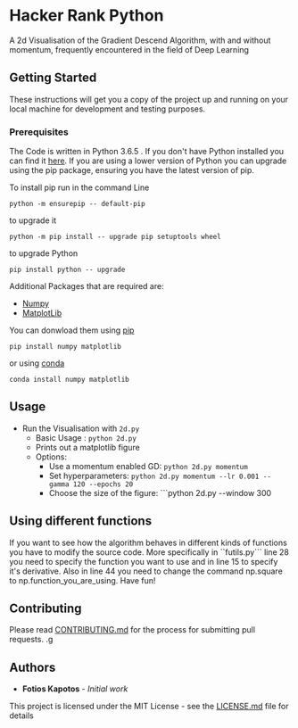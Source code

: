 # Hacker Rank Python

A 2d Visualisation of the Gradient Descend Algorithm, with and without momentum, frequently encountered in the field of Deep Learning

## Getting Started

These instructions will get you a copy of the project up and running on your local machine for development and testing purposes.

### Prerequisites
The Code is written in Python 3.6.5 . If you don't have Python installed you can find it [here](https://www.python.org/downloads/). If you are using a lower version of Python you can upgrade using the pip package, ensuring you have the latest version of pip. 

To install pip run in the command Line
```
python -m ensurepip -- default-pip
``` 
to upgrade it 
```
python -m pip install -- upgrade pip setuptools wheel
```
to upgrade Python
```
pip install python -- upgrade
```
Additional Packages that are required are: 
- [Numpy](http://www.numpy.org/) 
- [MatplotLib](https://matplotlib.org/)

You can donwload them using [pip](https://pypi.org/project/pip/)
```
pip install numpy matplotlib
```
or using [conda](https://anaconda.org/anaconda/python)
```
conda install numpy matplotlib
```

## Usage
* Run the Visualisation with ```2d.py```
  * Basic Usage : ```python 2d.py```
  * Prints out a matplotlib figure 
  * Options:
    * Use a momentum enabled GD: ```python 2d.py momentum```
    * Set hyperparameters: ```python 2d.py momentum --lr 0.001 --gamma 120 --epochs 20 ```
    * Choose the size of the figure: ```python 2d.py --window 300

## Using different functions

If you want to see how the algorithm behaves in different kinds of functions you have to modify the source code. More specifically in ``futils.py``` line 28 you need to specify the function you want to use and in line 15 to specify it's derivative. Also in line 44 you need to change the command np.square to np.function_you_are_using. Have fun!


## Contributing

Please read [CONTRIBUTING.md](https://github.com/fotisk07/Hacker-Rank-Python/blob/master/CONTRIBUTING) for the process for submitting pull requests. .g

## Authors

* **Fotios Kapotos** - *Initial work* 

This project is licensed under the MIT License - see the [LICENSE.md](https://github.com/fotisk07/Hacker-Rank-Python/blob/master/LICENSE) file for details

